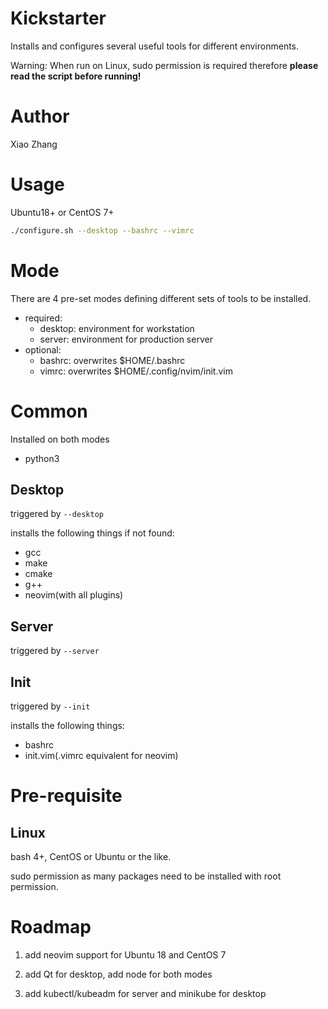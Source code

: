 # Kickstarter

Installs and configures several useful tools for different environments.

Warning: When run on Linux, sudo permission is required therefore **please read the script before running!**

# Author

Xiao Zhang

# Usage

Ubuntu18+ or CentOS 7+

```bash
./configure.sh --desktop --bashrc --vimrc
```

# Mode

There are 4 pre-set modes defining different sets of tools to be installed.

- required:
  - desktop: environment for workstation
  - server: environment for production server
- optional:
  - bashrc: overwrites $HOME/.bashrc
  - vimrc: overwrites $HOME/.config/nvim/init.vim

# Common

Installed on both modes

- python3

## Desktop

triggered by `--desktop`

installs the following things if not found:

- gcc
- make
- cmake
- g++
- neovim(with all plugins)

## Server

triggered by `--server`

## Init

triggered by `--init`

installs the following things:

- bashrc
- init.vim(.vimrc equivalent for neovim)

# Pre-requisite

## Linux

bash 4+, CentOS or Ubuntu or the like.

sudo permission as many packages need to be installed with root permission.

# Roadmap

1. add neovim support for Ubuntu 18 and CentOS 7

2. add Qt for desktop, add node for both modes

3. add kubectl/kubeadm for server and minikube for desktop
